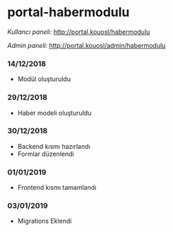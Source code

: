 # portal-habermodulu

*Kullancı paneli:* http://portal.kouosl/habermodulu

*Admin paneli:* http://portal.kouosl/admin/habermodulu


### **14/12/2018**
 - Modül oluşturuldu
 
### **29/12/2018**
 - Haber modeli oluşturuldu
 
### **30/12/2018**
 - Backend kısmı hazırlandı
 - Formlar düzenlendi
 
 ### **01/01/2019**
 - Frontend kısmı tamamlandı
 
  ### **03/01/2019**
 - Migrations Eklendi
